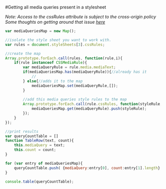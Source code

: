 #Getting all media queries present in a stylesheet 


*Note: Access to the cssRules attribute is subject to the cross-origin policy*  
*Some thoughts on getting around that issue [here](http://stackoverflow.com/questions/3211536/accessing-cross-domain-style-sheet-with-cssrules)* 

```javascript
var mediaQueriesMap = new Map();

//isolate the style sheet you want to work with. 
var rules = document.styleSheets[3].cssRules;

//create the map 
Array.prototype.forEach.call(rules, function(rule,i){
    if(rule instanceof CSSMediaRule){
        var mediaQueryRule = rule.media.mediaText;
        if(mediaQueriesMap.has(mediaQueryRule)){//already has it
            //          
        } else{//adds it to the map
            mediaQueriesMap.set(mediaQueryRule,[]);
        }
        
        //add this media queries style rules to the map
        Array.prototype.forEach.call(rule.cssRules, function(styleRule,i){        
            mediaQueriesMap.get(mediaQueryRule).push(styleRule);        
        });
    }
});

//print results
var queryCountTable = []
function TableRow(text, count){
    this.mediaQuery = text;
    this.count = count;
}

for (var entry of mediaQueriesMap){
    queryCountTable.push( {mediaQuery:entry[0], count:entry[1].length} );
}

console.table(queryCountTable);

```